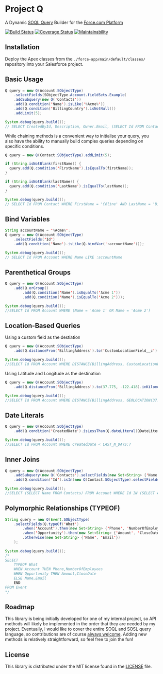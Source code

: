# Project Q
A Dynamic [SOQL Query](https://developer.salesforce.com/docs/atlas.en-us.soql_sosl.meta/soql_sosl/sforce_api_calls_soql_sosl_intro.htm) Builder for the [Force.com Platform](https://developer.salesforce.com/docs/atlas.en-us.fundamentals.meta/fundamentals/adg_preface.htm)

 [![Build Status](https://travis-ci.com/fehays/q.svg?branch=master)](https://travis-ci.com/fehays/q)
 [![Coverage Status](https://coveralls.io/repos/github/fehays/q/badge.svg?branch=master)](https://coveralls.io/github/fehays/q?branch=master)
  [![Maintainability](https://api.codeclimate.com/v1/badges/bb48ebe88349e1272759/maintainability)](https://codeclimate.com/github/fehays/q/maintainability)

## Installation

Deploy the Apex classes from the `./force-app/main/default/classes/` repository into your Salesforce project.

## Basic Usage

```java
Q query = new Q(Account.SObjectType)
    .selectFields(SObjectType.Account.fieldSets.Example)
    .addSubquery(new Q('Contacts'))
    .add(Q.condition('Name').isLike('%Acme%'))
    .add(Q.condition('BillingCountry').isNotNull())
    .addLimit(5);

System.debug(query.build());
// SELECT CreatedById, Description, Owner.Email, (SELECT Id FROM Contacts) FROM Account WHERE Name LIKE '%Acme%' AND BillingCountry != null LIMIT 5
```

While chaining methods is a convenient way to initialise your query, you also have the ability to manually build complex queries depending on specific conditions.

```java
Q query = new Q(Contact.SObjectType).addLimit(5);

if (String.isNotBlank(firstName)) {
  query.add(Q.condition('FirstName').isEqualTo(firstName));
}

if (String.isNotBlank(lastName)) {
  query.add(Q.condition('LastName').isEqualTo(lastName));
}

System.debug(query.build());
// SELECT Id FROM Contact WHERE FirstName = 'Céline' AND LastName = 'Dion' LIMIT 5
```

## Bind Variables
```java
String accountName = '%Acme%';
Q query = new Q(Account.SObjectType)
    .selectFields('Id')
    .add(Q.condition('Name').isLike(Q.bindVar(':accountName')));

System.debug(query.build());
// SELECT Id FROM Account WHERE Name LIKE :accountName
```

## Parenthetical Groups
```java
Q query = new Q(Account.SObjectType)
    .add(Q.orGroup()
        .add(Q.condition('Name').isEqualTo('Acme 1'))
        .add(Q.condition('Name').isEqualTo('Acme 2')));

System.debug(query.build());
//SELECT Id FROM Account WHERE (Name = 'Acme 1' OR Name = 'Acme 2')
```

## Location-Based Queries

Using a custom field as the destiation
```java
Q query = new Q(Account.SObjectType)
    .add(Q.distanceFrom('BillingAddress').to('CustomLocationField__c').isLessThan(20));

System.debug(query.build());
//SELECT Id FROM Account WHERE DISTANCE(BillingAddress, CustomLocationField__c) < 20
```

Using Latitude and Longitude as the destination
```java
Q query = new Q(Account.SObjectType)
    .add(Q.distanceFrom('BillingAddress').to(37.775, -122.418).inKilometers().isLessThan(20))

System.debug(query.build());
//SELECT Id FROM Account WHERE DISTANCE(BillingAddress, GEOLOCATION(37.775, -122.418), 'km') < 20
```
## Date Literals

```java
Q query = new Q(Account.SObjectType)
    .add(Q.condition('CreatedDate').isLessThan(Q.dateLiteral(QDateLiteral.Value.LAST_N_DAYS, 7)));

System.debug(query.build());
//SELECT Id FROM Account WHERE CreatedDate < LAST_N_DAYS:7
```

## Inner Joins

```java
Q query = new Q(Account.SObjectType)
    .addSubquery(new Q('Contacts').selectFields(new Set<String> {'Name'}))
    .add(Q.condition('Id').isIn(new Q(Contact.SObjectType).selectFields(new Set<String> {'AccountId'})));

System.debug(query.build());
//SELECT (SELECT Name FROM Contacts) FROM Account WHERE Id IN (SELECT AccountId FROM Contact)
```

## Polymorphic Relationships (TYPEOF)

```java
String query = new Q(Event.SObjectType)
    .selectFields(Q.typeOf('What')
        .when('Account').then(new Set<String> {'Phone', 'NumberOfEmployees'})   
        .when('Opportunity').then(new Set<String> {'Amount', 'CloseDate'})                 
        .otherwise(new Set<String> {'Name', 'Email'})
    );
    
System.debug(query.build());
/*
SELECT
    TYPEOF What
    WHEN Account THEN Phone,NumberOfEmployees
    WHEN Opportunity THEN Amount,CloseDate
    ELSE Name,Email
    END
FROM Event
*/
```

## Roadmap

This library is being initially developed for one of my internal project,
so API methods will likely be implemented in the order that they are
needed by my project. Eventually, I would like to cover the entire
SOQL and SOSL query language, so contributions are of course
[always welcome][contributing]. Adding new methods is relatively
straightforward, so feel free to join the fun!

[contributing]: CONTRIBUTING.md


## License

This library is distributed under the MIT license found in the [LICENSE](./LICENSE)
file.
